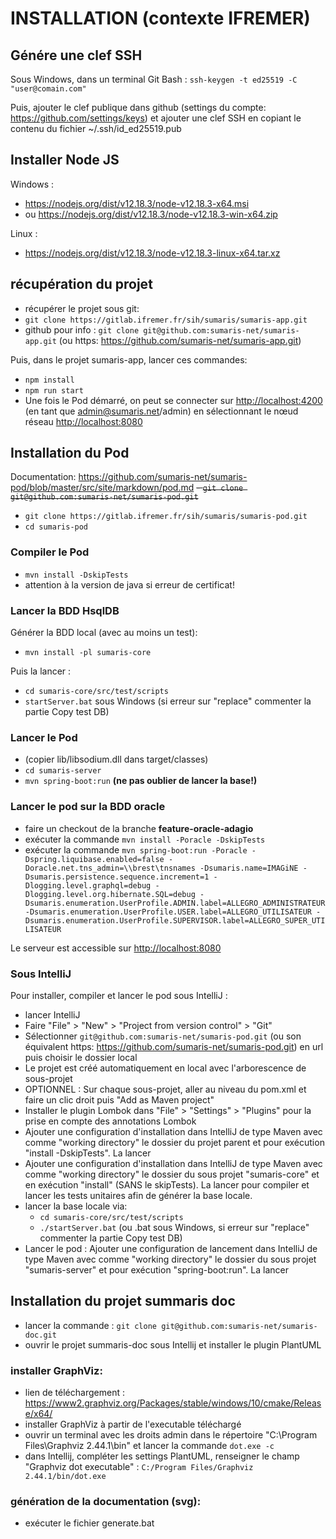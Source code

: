 # INSTALLATION (contexte IFREMER)

## Génére une clef SSH
Sous Windows, dans un terminal Git Bash :
`ssh-keygen -t ed25519 -C "user@comain.com"`

Puis, ajouter le clef publique dans github (settings du compte:  https://github.com/settings/keys) et ajouter une clef SSH en copiant le contenu du fichier ~/.ssh/id_ed25519.pub

## Installer Node JS
Windows : 
- <https://nodejs.org/dist/v12.18.3/node-v12.18.3-x64.msi>
- ou <https://nodejs.org/dist/v12.18.3/node-v12.18.3-win-x64.zip>

Linux : 
- <https://nodejs.org/dist/v12.18.3/node-v12.18.3-linux-x64.tar.xz>

## récupération du projet
 - récupérer le projet sous git: 
 - `git clone https://gitlab.ifremer.fr/sih/sumaris/sumaris-app.git`
 - github pour info : `git clone git@github.com:sumaris-net/sumaris-app.git` (ou https:  <https://github.com/sumaris-net/sumaris-app.git>)
    

Puis, dans le projet sumaris-app, lancer ces commandes:
 - `npm install`
 - `npm run start`
 - Une fois le Pod démarré, on peut se connecter sur <http://localhost:4200> (en tant que admin@sumaris.net/admin) en sélectionnant le nœud réseau <http://localhost:8080>
</s>

## Installation du Pod
Documentation: <https://github.com/sumaris-net/sumaris-pod/blob/master/src/site/markdown/pod.md>
~~- `git clone git@github.com:sumaris-net/sumaris-pod.git`~~
- `git clone https://gitlab.ifremer.fr/sih/sumaris/sumaris-pod.git`
- `cd sumaris-pod`

### Compiler le Pod
- `mvn install -DskipTests`
- attention à la version de java si erreur de certificat!

### Lancer la BDD HsqlDB
Générer la BDD local (avec au moins un test):
- `mvn install -pl sumaris-core`

Puis la lancer :
 - `cd sumaris-core/src/test/scripts`
 - `startServer.bat` sous Windows (si erreur sur "replace" commenter la partie Copy test DB)

### Lancer le Pod
- (copier lib/libsodium.dll dans target/classes)
- `cd sumaris-server`
- `mvn spring-boot:run` **(ne pas oublier de lancer la base!)**

### Lancer le pod sur la BDD oracle
 - faire un checkout de la branche **feature-oracle-adagio**
 - exécuter la commande `mvn install -Poracle -DskipTests`
 - exécuter la commande `mvn spring-boot:run -Poracle -Dspring.liquibase.enabled=false -Doracle.net.tns_admin=\\brest\tnsnames -Dsumaris.name=IMAGiNE -Dsumaris.persistence.sequence.increment=1 -Dlogging.level.graphql=debug -Dlogging.level.org.hibernate.SQL=debug -Dsumaris.enumeration.UserProfile.ADMIN.label=ALLEGRO_ADMINISTRATEUR -Dsumaris.enumeration.UserProfile.USER.label=ALLEGRO_UTILISATEUR -Dsumaris.enumeration.UserProfile.SUPERVISOR.label=ALLEGRO_SUPER_UTILISATEUR`

Le serveur est accessible sur <http://localhost:8080>

### Sous IntelliJ
Pour installer, compiler et lancer le pod sous IntelliJ :
- lancer IntelliJ
- Faire "File" > "New" > "Project from version control" > "Git"
- Sélectionner `git@github.com:sumaris-net/sumaris-pod.git` (ou son équivalent https: <https://github.com/sumaris-net/sumaris-pod.git>) en url puis choisir le dossier local
- Le projet est créé automatiquement en local avec l'arborescence de sous-projet
- OPTIONNEL : Sur chaque sous-projet, aller au niveau du pom.xml et faire un clic droit puis "Add as Maven project"
- Installer le plugin Lombok dans "File" > "Settings" > "Plugins" pour la prise en compte des annotations Lombok
- Ajouter une configuration d'installation dans IntelliJ de type Maven avec comme "working directory" le dossier du projet parent et pour exécution "install -DskipTests". La lancer
- Ajouter une configuration d'installation dans IntelliJ de type Maven avec comme "working directory" le dossier du sous projet "sumaris-core" et en exécution "install" (SANS le skipTests). La lancer pour compiler et lancer les tests unitaires afin de générer la base locale.
- lancer la base locale via:
    - `cd sumaris-core/src/test/scripts`
    - `./startServer.bat` (ou .bat sous Windows, si erreur sur "replace" commenter la partie Copy test DB)        
- Lancer le pod : Ajouter une configuration de lancement dans IntelliJ de type Maven avec comme "working directory" le dossier du sous projet "sumaris-server" et pour exécution "spring-boot:run". La lancer

## Installation du projet summaris doc

- lancer la commande : `git clone git@github.com:sumaris-net/sumaris-doc.git`
- ouvrir le projet summaris-doc sous Intellij et installer le plugin PlantUML

### installer GraphViz:
- lien de téléchargement : <https://www2.graphviz.org/Packages/stable/windows/10/cmake/Release/x64/>
- installer GraphViz à partir de l'executable téléchargé
- ouvrir un terminal avec les droits admin dans le répertoire "C:\Program Files\Graphviz 2.44.1\bin" et lancer la commande `dot.exe -c`    
- dans Intellij,  compléter les settings PlantUML, renseigner le champ "Graphviz dot executable" : `C:/Program Files/Graphviz 2.44.1/bin/dot.exe`

### génération de la documentation (svg):
- exécuter le fichier generate.bat

